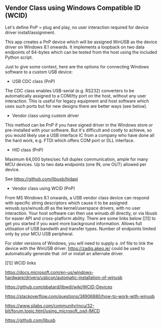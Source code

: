 Vendor Class using Windows Compatible ID (WCID)
-----------------------------------------------

Let's define PnP = plug and play, no user interaction required for device driver install/assignment.

This app creates a PnP device which will be assigned WinUSB as the device driver on Windows 8.1 onwards.
It implements a loopback on two data endpoints of 64-bytes which can be tested from the host using the included Python script.

Just to give some context, here are the options for connecting Windows software to a custom USB device:


* USB CDC class (PnP)

The CDC class enables USB-serial (e.g. RS232) converters to be automatically
assigned to a COM/tty port on the host, without any user interaction. This
is useful for legacy equipment and host software which uses such ports but
for new designs there are better ways (see below).


* Vendor class using custom driver

This method can be PnP if you have signed driver in the Windows store or pre-installed with your software.
But it's difficult and costly to achieve, so you would likely use a USB interface IC from a company who
have done all the hard work, e.g. FTDI which offers COM port or DLL interface.


* HID class (PnP)

Maximum 64,000 bytes/sec full duplex communication, ample for many MCU devices.
Up to two data endpoints (one IN, one OUT) allowed per device.

See https://github.com/libusb/hidapi


* Vendor class using WCID (PnP)

From MS Windows 8.1 onwards, a USB vendor class
device can respond with specific string descriptors which cause it to be
assigned winusb.sys/winusb.dll as the kernel/userspace drivers, with no user
interaction. Your host software can then use winusb.dll directly, or via
libusb for easier API and cross-platform ability. There are some links below [[1]]
to get you started if you want more background information.
Allows full utilisation of USB bandwith and transfer types.
Number of endpoints limited only by your MCU USB peripheral.

For older versions of Windows, you will need to supply a .inf file to link the device with the WinUSB driver.
https://zadig.akeo.ie/ could be used to automatically generate that .inf or install an alternate driver.



[[1]] WCID links

https://docs.microsoft.com/en-us/windows-hardware/drivers/usbcon/automatic-installation-of-winusb

https://github.com/pbatard/libwdi/wiki/WCID-Devices

https://stackoverflow.com/questions/38906880/how-to-work-with-winusb

https://www.silabs.com/community/mcu/32-bit/forum.topic.html/using_microsoft_osd-lMCD

https://github.com/libusb
